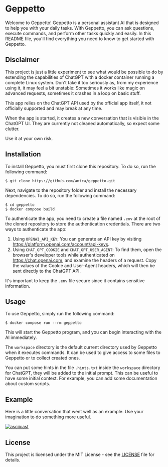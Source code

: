 # Geppetto

Welcome to Geppetto! Geppetto is a personal assistant AI that is designed to help you with your daily tasks. With Geppetto, you can ask questions, execute commands, and perform other tasks quickly and easily. In this README file, you'll find everything you need to know to get started with Geppetto.

## Disclaimer

This project is just a little experiment to see what would be possible to do by extending the capabilities of ChatGPT with a docker container running a complete Linux system.
Don't take it too seriously as, from my experience using it, it may feel a bit unstable: Sometimes it works like magic on advanced requests, sometimes it crashes in a loop on basic stuff.

This app relies on the ChatGPT API used by the official app itself, it not officially supported and may break at any time.

When the app is started, it creates a new conversation that is visible in the ChatGPT UI. They are currently not cleaned automatically, so expect some clutter.

Use it at your own risk.

## Installation

To install Geppetto, you must first clone this repository. To do so, run the following command:

```
$ git clone https://github.com/antca/geppetto.git
```

Next, navigate to the repository folder and install the necessary dependencies. To do so, run the following command:

```
$ cd geppetto
$ docker compose build
```

To authenticate the app, you need to create a file named `.env` at the root of the cloned repository to store the authentication credentials. There are two ways to authenticate the app:

1. Using `OPENAI_API_KEY`: You can generate an API key by visiting https://platform.openai.com/account/api-keys.
2. Using `CHAT_GPT_COOKIE` and `CHAT_GPT_USER_AGENT`: To find them, open the browser's developer tools while authenticated on https://chat.openai.com, and examine the headers of a request. Copy the values of the Cookie and User-Agent headers, which will then be sent directly to the ChatGPT API.

It's important to keep the `.env` file secure since it contains sensitive information.

## Usage

To use Geppetto, simply run the following command:

```
$ docker compose run --rm geppetto
```

This will start the Geppetto program, and you can begin interacting with the AI immediately.

The `workspace` directory is the default current directory used by Geppetto when it executes commands.
It can be used to give access to some files to Geppetto or to collect created ones.

You can put some hints in the file `.hints.txt` inside the `workspace` directory for ChatGPT, they will be added to the initial prompt.
This can be useful to have some initial context. For example, you can add some documentation about custom scripts.

## Example

Here is a little conversation that went well as an example. Use your imagination to do something more useful.

[![asciicast](https://asciinema.org/a/q4aexDEfHEHqK8Kdd6rPmr6ln.svg)](https://asciinema.org/a/q4aexDEfHEHqK8Kdd6rPmr6ln)

## License

This project is licensed under the MIT License - see the [LICENSE](LICENSE) file for details.
